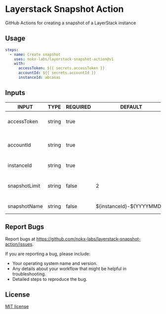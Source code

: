 # Layerstack Snapshot Action

GitHub Actions for creating a snapshot of a LayerStack instance

## Usage

```yaml
steps:
  - name: Create snapshot
    uses: nokx-labs/layerstack-snapshot-action@v1
    with:
      accessToken: ${{ secrets.accessToken }}
      accountId: ${{ secrets.accountId }}
      instanceId: abcasas
```

## Inputs

<!-- AUTO-DOC-INPUT:START - Do not remove or modify this section -->

| INPUT         | TYPE   | REQUIRED | DEFAULT                     | DESCRIPTION                         |
| ------------- | ------ | -------- | --------------------------- | ----------------------------------- |
| accessToken   | string | true     |                             | LayerStack API access token URL     |
| accountId     | string | true     |                             | LayerStack account ID - XX-12345678 |
| instanceId    | string | true     |                             | LayerStack instance ID              |
| snapshotLimit | string | false    | 2                           | Maximum number of snapshots to keep |
| snapshotName  | string | false    | \${instanceId}-\${YYYYMMDD} | Name of the snapshot                |

<!-- AUTO-DOC-INPUT:END -->
## Report Bugs

Report bugs at <https://github.com/nokx-labs/layerstack-snapshot-action/issues>.

If you are reporting a bug, please include:

- Your operating system name and version.
- Any details about your workflow that might be helpful in troubleshooting.
- Detailed steps to reproduce the bug.

## License

[MIT license](LICENSE)
